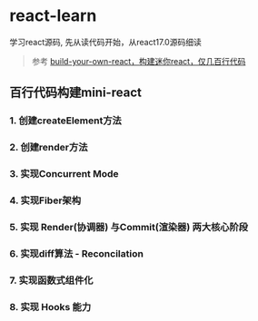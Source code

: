 # react-learn

学习react源码,  先从读代码开始，从react17.0源码细读

> 参考 [build-your-own-react，构建迷你react，仅几百行代码](https://pomb.us/build-your-own-react/)

## 百行代码构建mini-react

### 1. 创建createElement方法

### 2. 创建render方法

### 3. 实现Concurrent Mode

### 4. 实现Fiber架构

### 5. 实现 Render(协调器) 与Commit(渲染器) 两大核心阶段

### 6. 实现diff算法 - Reconcilation

### 7. 实现函数式组件化

### 8. 实现 Hooks 能力
